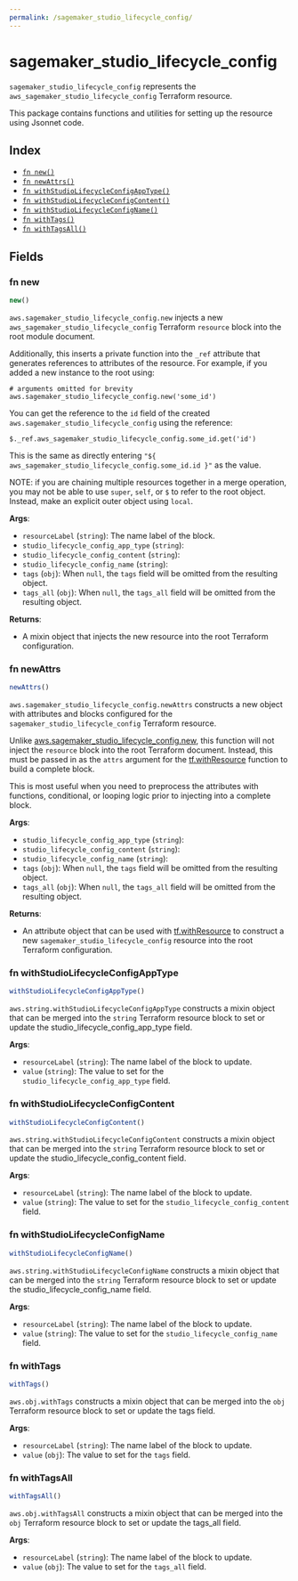 ```yaml
---
permalink: /sagemaker_studio_lifecycle_config/
---
```


# sagemaker_studio_lifecycle_config

`sagemaker_studio_lifecycle_config` represents the `aws_sagemaker_studio_lifecycle_config` Terraform resource.



This package contains functions and utilities for setting up the resource using Jsonnet code.


## Index

* [`fn new()`](#fn-new)
* [`fn newAttrs()`](#fn-newattrs)
* [`fn withStudioLifecycleConfigAppType()`](#fn-withstudiolifecycleconfigapptype)
* [`fn withStudioLifecycleConfigContent()`](#fn-withstudiolifecycleconfigcontent)
* [`fn withStudioLifecycleConfigName()`](#fn-withstudiolifecycleconfigname)
* [`fn withTags()`](#fn-withtags)
* [`fn withTagsAll()`](#fn-withtagsall)

## Fields

### fn new

```ts
new()
```


`aws.sagemaker_studio_lifecycle_config.new` injects a new `aws_sagemaker_studio_lifecycle_config` Terraform `resource`
block into the root module document.

Additionally, this inserts a private function into the `_ref` attribute that generates references to attributes of the
resource. For example, if you added a new instance to the root using:

    # arguments omitted for brevity
    aws.sagemaker_studio_lifecycle_config.new('some_id')

You can get the reference to the `id` field of the created `aws.sagemaker_studio_lifecycle_config` using the reference:

    $._ref.aws_sagemaker_studio_lifecycle_config.some_id.get('id')

This is the same as directly entering `"${ aws_sagemaker_studio_lifecycle_config.some_id.id }"` as the value.

NOTE: if you are chaining multiple resources together in a merge operation, you may not be able to use `super`, `self`,
or `$` to refer to the root object. Instead, make an explicit outer object using `local`.

**Args**:
  - `resourceLabel` (`string`): The name label of the block.
  - `studio_lifecycle_config_app_type` (`string`): 
  - `studio_lifecycle_config_content` (`string`): 
  - `studio_lifecycle_config_name` (`string`): 
  - `tags` (`obj`):  When `null`, the `tags` field will be omitted from the resulting object.
  - `tags_all` (`obj`):  When `null`, the `tags_all` field will be omitted from the resulting object.

**Returns**:
- A mixin object that injects the new resource into the root Terraform configuration.


### fn newAttrs

```ts
newAttrs()
```


`aws.sagemaker_studio_lifecycle_config.newAttrs` constructs a new object with attributes and blocks configured for the `sagemaker_studio_lifecycle_config`
Terraform resource.

Unlike [aws.sagemaker_studio_lifecycle_config.new](#fn-sagemakerstudiolifecycleconfignew), this function will not inject the `resource`
block into the root Terraform document. Instead, this must be passed in as the `attrs` argument for the
[tf.withResource](https://github.com/tf-libsonnet/core/tree/main/docs#fn-withresource) function to build a complete block.

This is most useful when you need to preprocess the attributes with functions, conditional, or looping logic prior to
injecting into a complete block.

**Args**:
  - `studio_lifecycle_config_app_type` (`string`): 
  - `studio_lifecycle_config_content` (`string`): 
  - `studio_lifecycle_config_name` (`string`): 
  - `tags` (`obj`):  When `null`, the `tags` field will be omitted from the resulting object.
  - `tags_all` (`obj`):  When `null`, the `tags_all` field will be omitted from the resulting object.

**Returns**:
  - An attribute object that can be used with [tf.withResource](https://github.com/tf-libsonnet/core/tree/main/docs#fn-withresource) to construct a new `sagemaker_studio_lifecycle_config` resource into the root Terraform configuration.


### fn withStudioLifecycleConfigAppType

```ts
withStudioLifecycleConfigAppType()
```

`aws.string.withStudioLifecycleConfigAppType` constructs a mixin object that can be merged into the `string`
Terraform resource block to set or update the studio_lifecycle_config_app_type field.



**Args**:
  - `resourceLabel` (`string`): The name label of the block to update.
  - `value` (`string`): The value to set for the `studio_lifecycle_config_app_type` field.


### fn withStudioLifecycleConfigContent

```ts
withStudioLifecycleConfigContent()
```

`aws.string.withStudioLifecycleConfigContent` constructs a mixin object that can be merged into the `string`
Terraform resource block to set or update the studio_lifecycle_config_content field.



**Args**:
  - `resourceLabel` (`string`): The name label of the block to update.
  - `value` (`string`): The value to set for the `studio_lifecycle_config_content` field.


### fn withStudioLifecycleConfigName

```ts
withStudioLifecycleConfigName()
```

`aws.string.withStudioLifecycleConfigName` constructs a mixin object that can be merged into the `string`
Terraform resource block to set or update the studio_lifecycle_config_name field.



**Args**:
  - `resourceLabel` (`string`): The name label of the block to update.
  - `value` (`string`): The value to set for the `studio_lifecycle_config_name` field.


### fn withTags

```ts
withTags()
```

`aws.obj.withTags` constructs a mixin object that can be merged into the `obj`
Terraform resource block to set or update the tags field.



**Args**:
  - `resourceLabel` (`string`): The name label of the block to update.
  - `value` (`obj`): The value to set for the `tags` field.


### fn withTagsAll

```ts
withTagsAll()
```

`aws.obj.withTagsAll` constructs a mixin object that can be merged into the `obj`
Terraform resource block to set or update the tags_all field.



**Args**:
  - `resourceLabel` (`string`): The name label of the block to update.
  - `value` (`obj`): The value to set for the `tags_all` field.
